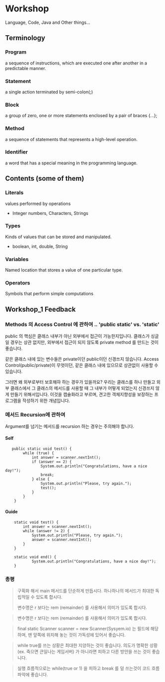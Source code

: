 # Workshop



Language, Code, Java and Other things...





## Terminology

### Program

a sequence of instructions, which are executed one after another in a predictable manner.

### Statement

a single action terminated by semi-colon(;)

### Block

a group of zero, one or more statements enclosed by a pair of braces {...}; 

### Method

a sequence of statements that represents a high-level operation.

### Identifier

a word that has a special meaning in the programming language.



## Contents (some of them)

### Literals

values performed by operations

- Integer numbers, Characters, Strings



### Types

Kinds of values that can be stored and manipulated.

- boolean, int, double, String 



### Variables

Named location that stores a value of one particular type.



### Operators

Symbols that perform simple computations





## Workshop_1 Feedback

### Methods 의 Access Control 에 관하여 .. 'public static' vs. 'static' 

public 의 핵심은 클래스 내부가 아닌 외부에서 접근이 가능한지입니다. 클래스가 싱글일 경우는 상관 없지만, 외부에서 접근이 되지 않도록 private method 를 만드는 것이 좋습니다.

같은 클래스 내에 있는 변수들은 private이던 public이던 신경쓰지 않습니다. Access Control(public/private)이 무엇이던, 같은 클래스 내에 있으므로 상관없이 사용할 수 있습니다.

그러면 왜 외부로부터 보호해햐 하는 경우가 있을까요? 우리는 클래스를 하나 만들고 외부 클래스에서 그 클래스의 메서드를 사용할 때 그 내부가 어떻게 되었는지 신경쓰지 않게 만들기 위해서입니다. 이것을 캡슐화라고 부르며, 견고한 객체지향성을 보장하는 프로그램을 작성하기 위한 개념입니다.



### 메서드 Recursion에 관하여

Argument를 넘기는 메서드를 recursion 하는 경우는 주의해야 합니다. 



#### Self

```
   public static void test() {
        while (true) {
            int answer = scanner.nextInt();
            if (answer == 2) {
                System.out.println("Congratulations, have a nice day!");
                break;
            } else {
                System.out.println("Please, try again.");
                test();
            }
        }
    }
```

#### Guide

```
    static void test() {        
        int answer = scanner.nextInt();
        while (answer != 2) {
            System.out.println("Please, try again.");
            answer = scanner.nextInt();
        }
    }
    
    static void end() {
    		System.out.println("Congratulations, have a nice day!");
    }
```





### 총평

> 구획화 해서 main 메서드를 단순하게 만듭시다. 하나하나의 메서드가 최대한 독립적일 수 있도록 합시다.
>
> 변수명은 r 보다는 rem (remainder) 를 사용해서 의미가 있도록 합시다.



> 변수명은 r 보다는 rem (remainder) 를 사용해서 의미가 있도록 합시다.



> final static Scanner scanner = new Scanner(Sysyem.io)  는 필드에 해당하며, 맨 앞쪽에 위치해 놓는 것이 가독성에 있어서 좋습니다.



>while true를 쓰는 상황은 최대한 지양하는 것이 좋습니다. 의도가 명확한 상황(ex. 죽으면 큰일나는 게임서버) 가 아니라면 피하고 다른 방안을 쓰는 것이 좋습니다. 



>실행 흐름적으로는 while(true or 1) 을 피하고 break 를 덜 쓰는것이 코드 흐름 파악에 좋습니다.



